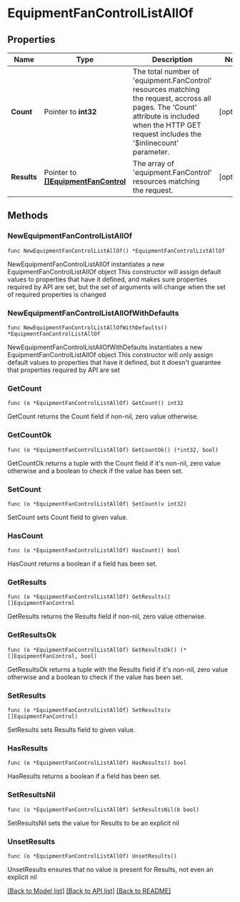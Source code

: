# EquipmentFanControlListAllOf

## Properties

Name | Type | Description | Notes
------------ | ------------- | ------------- | -------------
**Count** | Pointer to **int32** | The total number of &#39;equipment.FanControl&#39; resources matching the request, accross all pages. The &#39;Count&#39; attribute is included when the HTTP GET request includes the &#39;$inlinecount&#39; parameter. | [optional] 
**Results** | Pointer to [**[]EquipmentFanControl**](EquipmentFanControl.md) | The array of &#39;equipment.FanControl&#39; resources matching the request. | [optional] 

## Methods

### NewEquipmentFanControlListAllOf

`func NewEquipmentFanControlListAllOf() *EquipmentFanControlListAllOf`

NewEquipmentFanControlListAllOf instantiates a new EquipmentFanControlListAllOf object
This constructor will assign default values to properties that have it defined,
and makes sure properties required by API are set, but the set of arguments
will change when the set of required properties is changed

### NewEquipmentFanControlListAllOfWithDefaults

`func NewEquipmentFanControlListAllOfWithDefaults() *EquipmentFanControlListAllOf`

NewEquipmentFanControlListAllOfWithDefaults instantiates a new EquipmentFanControlListAllOf object
This constructor will only assign default values to properties that have it defined,
but it doesn't guarantee that properties required by API are set

### GetCount

`func (o *EquipmentFanControlListAllOf) GetCount() int32`

GetCount returns the Count field if non-nil, zero value otherwise.

### GetCountOk

`func (o *EquipmentFanControlListAllOf) GetCountOk() (*int32, bool)`

GetCountOk returns a tuple with the Count field if it's non-nil, zero value otherwise
and a boolean to check if the value has been set.

### SetCount

`func (o *EquipmentFanControlListAllOf) SetCount(v int32)`

SetCount sets Count field to given value.

### HasCount

`func (o *EquipmentFanControlListAllOf) HasCount() bool`

HasCount returns a boolean if a field has been set.

### GetResults

`func (o *EquipmentFanControlListAllOf) GetResults() []EquipmentFanControl`

GetResults returns the Results field if non-nil, zero value otherwise.

### GetResultsOk

`func (o *EquipmentFanControlListAllOf) GetResultsOk() (*[]EquipmentFanControl, bool)`

GetResultsOk returns a tuple with the Results field if it's non-nil, zero value otherwise
and a boolean to check if the value has been set.

### SetResults

`func (o *EquipmentFanControlListAllOf) SetResults(v []EquipmentFanControl)`

SetResults sets Results field to given value.

### HasResults

`func (o *EquipmentFanControlListAllOf) HasResults() bool`

HasResults returns a boolean if a field has been set.

### SetResultsNil

`func (o *EquipmentFanControlListAllOf) SetResultsNil(b bool)`

 SetResultsNil sets the value for Results to be an explicit nil

### UnsetResults
`func (o *EquipmentFanControlListAllOf) UnsetResults()`

UnsetResults ensures that no value is present for Results, not even an explicit nil

[[Back to Model list]](../README.md#documentation-for-models) [[Back to API list]](../README.md#documentation-for-api-endpoints) [[Back to README]](../README.md)


